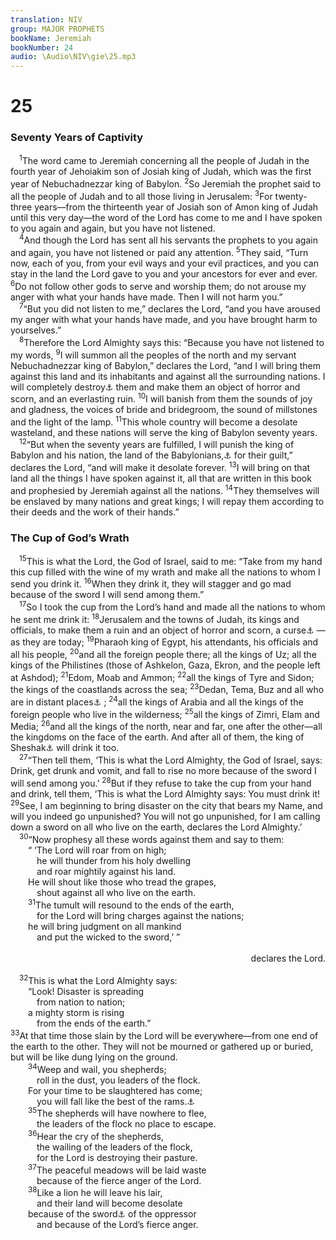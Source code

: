 ```yaml
---
translation: NIV
group: MAJOR PROPHETS
bookName: Jeremiah 
bookNumber: 24
audio: \Audio\NIV\gie\25.mp3
---
```


<div class="title"><h1>25</h1><h3>Seventy Years of Captivity </h3></div>
<span class="verse gie_25_1"> <sup>1</sup>The word came to Jeremiah concerning all the people of Judah in the fourth year of Jehoiakim son of Josiah king of Judah, which was the first year of Nebuchadnezzar king of Babylon. </span>
<span class="verse gie_25_2"><sup>2</sup>So Jeremiah the prophet said to all the people of Judah and to all those living in Jerusalem: </span>
<span class="verse gie_25_3"><sup>3</sup>For twenty-three years—from the thirteenth year of Josiah son of Amon king of Judah until this very day—the word of the Lord has come to me and I have spoken to you again and again, but you have not listened. <br/></span>
<span class="verse gie_25_4"> <sup>4</sup>And though the Lord has sent all his servants the prophets to you again and again, you have not listened or paid any attention. </span>
<span class="verse gie_25_5"><sup>5</sup>They said, “Turn now, each of you, from your evil ways and your evil practices, and you can stay in the land the Lord gave to you and your ancestors for ever and ever. </span>
<span class="verse gie_25_6"><sup>6</sup>Do not follow other gods to serve and worship them; do not arouse my anger with what your hands have made. Then I will not harm you.” <br/></span>
<span class="verse gie_25_7"> <sup>7</sup>“But you did not listen to me,” declares the Lord, “and you have aroused my anger with what your hands have made, and you have brought harm to yourselves.” <br/></span>
<span class="verse gie_25_8"> <sup>8</sup>Therefore the Lord Almighty says this: “Because you have not listened to my words, </span>
<span class="verse gie_25_9"><sup>9</sup>I will summon all the peoples of the north and my servant Nebuchadnezzar king of Babylon,” declares the Lord, “and I will bring them against this land and its inhabitants and against all the surrounding nations. I will completely destroy<a data-toggle="tooltip" data-placement="bottom" title="The Hebrew term refers to the irrevocable giving over of things or persons to the Lord, often by totally destroying them.">⚓</a> them and make them an object of horror and scorn, and an everlasting ruin. </span>
<span class="verse gie_25_10"><sup>10</sup>I will banish from them the sounds of joy and gladness, the voices of bride and bridegroom, the sound of millstones and the light of the lamp. </span>
<span class="verse gie_25_11"><sup>11</sup>This whole country will become a desolate wasteland, and these nations will serve the king of Babylon seventy years. <br/></span>
<span class="verse gie_25_12"> <sup>12</sup>“But when the seventy years are fulfilled, I will punish the king of Babylon and his nation, the land of the Babylonians,<a data-toggle="tooltip" data-placement="bottom" title="Or Chaldeans">⚓</a> for their guilt,” declares the Lord, “and will make it desolate forever. </span>
<span class="verse gie_25_13"><sup>13</sup>I will bring on that land all the things I have spoken against it, all that are written in this book and prophesied by Jeremiah against all the nations. </span>
<span class="verse gie_25_14"><sup>14</sup>They themselves will be enslaved by many nations and great kings; I will repay them according to their deeds and the work of their hands.” <br/></span>
<div class="title"><h3>The Cup of God’s Wrath </h3></div>
<span class="verse gie_25_15"> <sup>15</sup>This is what the Lord, the God of Israel, said to me: “Take from my hand this cup filled with the wine of my wrath and make all the nations to whom I send you drink it. </span>
<span class="verse gie_25_16"><sup>16</sup>When they drink it, they will stagger and go mad because of the sword I will send among them.” <br/></span>
<span class="verse gie_25_17"> <sup>17</sup>So I took the cup from the Lord’s hand and made all the nations to whom he sent me drink it: </span>
<span class="verse gie_25_18"><sup>18</sup>Jerusalem and the towns of Judah, its kings and officials, to make them a ruin and an object of horror and scorn, a curse<a data-toggle="tooltip" data-placement="bottom" title="That is, their names to be used in cursing (see 29:22); or, to be seen by others as cursed">⚓</a> —as they are today; </span>
<span class="verse gie_25_19"><sup>19</sup>Pharaoh king of Egypt, his attendants, his officials and all his people, </span>
<span class="verse gie_25_20"><sup>20</sup>and all the foreign people there; all the kings of Uz; all the kings of the Philistines (those of Ashkelon, Gaza, Ekron, and the people left at Ashdod); </span>
<span class="verse gie_25_21"><sup>21</sup>Edom, Moab and Ammon; </span>
<span class="verse gie_25_22"><sup>22</sup>all the kings of Tyre and Sidon; the kings of the coastlands across the sea; </span>
<span class="verse gie_25_23"><sup>23</sup>Dedan, Tema, Buz and all who are in distant places<a data-toggle="tooltip" data-placement="bottom" title="Or who clip the hair by their foreheads">⚓</a> ; </span>
<span class="verse gie_25_24"><sup>24</sup>all the kings of Arabia and all the kings of the foreign people who live in the wilderness; </span>
<span class="verse gie_25_25"><sup>25</sup>all the kings of Zimri, Elam and Media; </span>
<span class="verse gie_25_26"><sup>26</sup>and all the kings of the north, near and far, one after the other—all the kingdoms on the face of the earth. And after all of them, the king of Sheshak<a data-toggle="tooltip" data-placement="bottom" title="is a cryptogram for Babylon.">⚓</a> will drink it too. <br/></span>
<span class="verse gie_25_27"> <sup>27</sup>“Then tell them, ‘This is what the Lord Almighty, the God of Israel, says: Drink, get drunk and vomit, and fall to rise no more because of the sword I will send among you.’ </span>
<span class="verse gie_25_28"><sup>28</sup>But if they refuse to take the cup from your hand and drink, tell them, ‘This is what the Lord Almighty says: You must drink it! </span>
<span class="verse gie_25_29"><sup>29</sup>See, I am beginning to bring disaster on the city that bears my Name, and will you indeed go unpunished? You will not go unpunished, for I am calling down a sword on all who live on the earth, declares the Lord Almighty.’ <br/></span>
<span class="verse gie_25_30"> <sup>30</sup>“Now prophesy all these words against them and say to them: <br/>  “ ‘The Lord will roar from on high; <br/>   he will thunder from his holy dwelling <br/>   and roar mightily against his land. <br/>  He will shout like those who tread the grapes, <br/>   shout against all who live on the earth. <br/></span>
<span class="verse gie_25_31">  <sup>31</sup>The tumult will resound to the ends of the earth, <br/>   for the Lord will bring charges against the nations; <br/>  he will bring judgment on all mankind <br/>   and put the wicked to the sword,’ ” <br/> <aside style="text-align:right;">declares the Lord. </aside><br/></span>
<span class="verse gie_25_32"> <sup>32</sup>This is what the Lord Almighty says: <br/>  “Look! Disaster is spreading <br/>   from nation to nation; <br/>  a mighty storm is rising <br/>   from the ends of the earth.” <br/></span>
<span class="verse gie_25_33"><sup>33</sup>At that time those slain by the Lord will be everywhere—from one end of the earth to the other. They will not be mourned or gathered up or buried, but will be like dung lying on the ground. <br/></span>
<span class="verse gie_25_34">  <sup>34</sup>Weep and wail, you shepherds; <br/>   roll in the dust, you leaders of the flock. <br/>  For your time to be slaughtered has come; <br/>   you will fall like the best of the rams.<a data-toggle="tooltip" data-placement="bottom" title="Septuagint; Hebrew fall and be shattered like fine pottery">⚓</a><br/></span>
<span class="verse gie_25_35">  <sup>35</sup>The shepherds will have nowhere to flee, <br/>   the leaders of the flock no place to escape. <br/></span>
<span class="verse gie_25_36">  <sup>36</sup>Hear the cry of the shepherds, <br/>   the wailing of the leaders of the flock, <br/>   for the Lord is destroying their pasture. <br/></span>
<span class="verse gie_25_37">  <sup>37</sup>The peaceful meadows will be laid waste <br/>   because of the fierce anger of the Lord. <br/></span>
<span class="verse gie_25_38">  <sup>38</sup>Like a lion he will leave his lair, <br/>   and their land will become desolate <br/>  because of the sword<a data-toggle="tooltip" data-placement="bottom" title="Some Hebrew manuscripts and Septuagint (see also 46:16 and 50:16); most Hebrew manuscripts anger">⚓</a> of the oppressor <br/>   and because of the Lord’s fierce anger. <br/></span>
